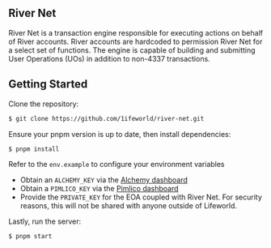 ## River Net

River Net is a transaction engine responsible for executing actions on behalf of River accounts. River accounts are hardcoded to permission River Net for a select set of functions. The engine is capable of building and submitting User Operations (UOs) in addition to non-4337 transactions.

## Getting Started

Clone the repository:

```bash
$ git clone https://github.com/1ifeworld/river-net.git
```

Ensure your pnpm version is up to date, then install dependencies:

```bash
$ pnpm install
```

Refer to the `env.example` to configure your environment variables

- Obtain an `ALCHEMY_KEY` via the [Alchemy dashboard](https://dashboard.alchemy.com)
- Obtain a `PIMLICO_KEY` via the [Pimlico dashboard](https://dashboard.pimlico.io/)
- Provide the `PRIVATE_KEY` for the EOA coupled with River Net. For security reasons, this will not be shared with anyone outside of Lifeworld.

Lastly, run the server:

```bash
$ pnpm start
```


